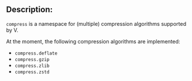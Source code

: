 ## Description:

`compress` is a namespace for (multiple) compression algorithms supported by V.

At the moment, the following compression algorithms are implemented:
- `compress.deflate`
- `compress.gzip`
- `compress.zlib`
- `compress.zstd`
